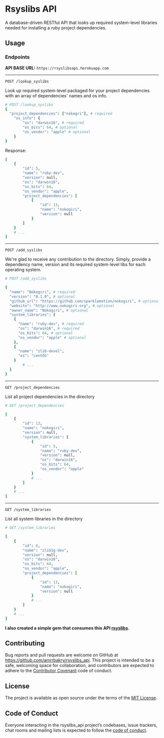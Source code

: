 # Rsyslibs API
A database-driven RESTful API that looks up required system-level libraries needed for installing a ruby project dependencies.
## Usage
### Endpoints

**API BASE URL:** `https://rsyslibsapi.herokuapp.com`

---

`POST /lookup_syslibs`

Look up required system-level packaged for your project dependencies with an array of dependencies' names and os info.
```ruby
# POST /lookup_syslibs
{
  "project_dependencies": ["nokogri"], # required
	"os_info": {
		"os": "darwin16", # required
		"os_bits": 64, # optional
		"os_vendor": "apple" # optional
	}
}
```
Response:
```ruby
[
    {
        "id": 5,
        "name": "ruby-dev",
        "version": null,
        "os": "darwin16",
        "os_bits": 64,
        "os_vendor": "apple",
        "project_dependencies": [
            {
                "id": 13,
                "name": "nokogiri",
                "version": null
            }
        ]
    }
    # ...
]
```
---
`POST /add_syslibs`

We're glad to receive any contribution to the directory. Simply, provide a dependency name, version and its required system-level libs for each operating system.
```ruby
# POST /add_syslibs

{
  "name": "Nokogiri", # required
  "version": "0.1.0", # optional
  "github_url": "https://github.com/sparklemotion/nokogiri", # optional
  "website": "http://www.nokogiri.org", # optional
  "owner_name": "Nokogiri", # optional
  "system_libraries": [
    {
      "name": "ruby-dev", # required
      "os": "darwin16", # required
      "os_bits": 64, # optional
      "os_vendor": "apple" # optional
    },
    {
      "name": "zlib-devel",
      "os": "centOS"
    }
		# ...
  ]
}
```
---
`GET /project_dependencies`

List all project dependencies in the directory
```ruby
# GET /project_dependencies

[
    {
        "id": 13,
        "name": "nokogiri",
        "version": null,
        "system_libraries": [
            {
                "id": 5,
                "name": "ruby-dev",
                "version": null,
                "os": "darwin16",
                "os_bits": 64,
                "os_vendor": "apple"
            }
            # ...
        ]
    }
    # ...
]
```
---
`GET /system_libraries`

List all system libraries in the directory
```ruby
# GET /system_libraries

[
    {
        "id": 6,
        "name": "zlib1g-dev",
        "version": null,
        "os": "darwin16",
        "os_bits": 64,
        "os_vendor": "apple",
        "project_dependencies": [
            {
                "id": 13,
                "name": "nokogiri",
                "version": null
            }
            # ...
        ]
    }
    # ...
]
```
**I also created a simple gem that consumes this API [rsyslibs](https://github.com/Amrrbakry/rsyslibs).**

## Contributing

Bug reports and pull requests are welcome on GitHub at https://github.com/amrrbakry/rsyslibs_api. This project is intended to be a safe, welcoming space for collaboration, and contributors are expected to adhere to the [Contributor Covenant](http://contributor-covenant.org) code of conduct.

## License

The project is available as open source under the terms of the [MIT License](http://opensource.org/licenses/MIT).

## Code of Conduct

Everyone interacting in the rsyslibs_api project’s codebases, issue trackers, chat rooms and mailing lists is expected to follow the [code of conduct](https://github.com/amrrbakry/rsyslibs/blob/master/CODE_OF_CONDUCT.md).
